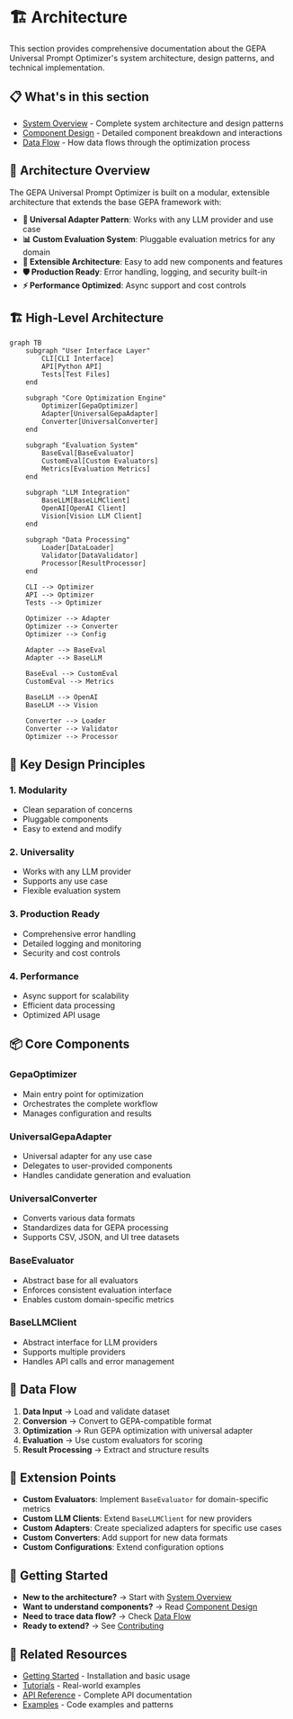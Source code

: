 # 🏗️ Architecture

This section provides comprehensive documentation about the GEPA Universal Prompt Optimizer's system architecture, design patterns, and technical implementation.

## 📋 What's in this section

- [System Overview](system-overview.md) - Complete system architecture and design patterns
- [Component Design](component-design.md) - Detailed component breakdown and interactions
- [Data Flow](data-flow.md) - How data flows through the optimization process

## 🎯 Architecture Overview

The GEPA Universal Prompt Optimizer is built on a modular, extensible architecture that extends the base GEPA framework with:

- **🔌 Universal Adapter Pattern**: Works with any LLM provider and use case
- **📊 Custom Evaluation System**: Pluggable evaluation metrics for any domain
- **🔄 Extensible Architecture**: Easy to add new components and features
- **🛡️ Production Ready**: Error handling, logging, and security built-in
- **⚡ Performance Optimized**: Async support and cost controls

## 🏗️ High-Level Architecture

```mermaid
graph TB
    subgraph "User Interface Layer"
        CLI[CLI Interface]
        API[Python API]
        Tests[Test Files]
    end
    
    subgraph "Core Optimization Engine"
        Optimizer[GepaOptimizer]
        Adapter[UniversalGepaAdapter]
        Converter[UniversalConverter]
    end
    
    subgraph "Evaluation System"
        BaseEval[BaseEvaluator]
        CustomEval[Custom Evaluators]
        Metrics[Evaluation Metrics]
    end
    
    subgraph "LLM Integration"
        BaseLLM[BaseLLMClient]
        OpenAI[OpenAI Client]
        Vision[Vision LLM Client]
    end
    
    subgraph "Data Processing"
        Loader[DataLoader]
        Validator[DataValidator]
        Processor[ResultProcessor]
    end
    
    CLI --> Optimizer
    API --> Optimizer
    Tests --> Optimizer
    
    Optimizer --> Adapter
    Optimizer --> Converter
    Optimizer --> Config
    
    Adapter --> BaseEval
    Adapter --> BaseLLM
    
    BaseEval --> CustomEval
    CustomEval --> Metrics
    
    BaseLLM --> OpenAI
    BaseLLM --> Vision
    
    Converter --> Loader
    Converter --> Validator
    Optimizer --> Processor
```

## 🔑 Key Design Principles

### 1. **Modularity**
- Clean separation of concerns
- Pluggable components
- Easy to extend and modify

### 2. **Universality**
- Works with any LLM provider
- Supports any use case
- Flexible evaluation system

### 3. **Production Ready**
- Comprehensive error handling
- Detailed logging and monitoring
- Security and cost controls

### 4. **Performance**
- Async support for scalability
- Efficient data processing
- Optimized API usage

## 📦 Core Components

### **GepaOptimizer**
- Main entry point for optimization
- Orchestrates the complete workflow
- Manages configuration and results

### **UniversalGepaAdapter**
- Universal adapter for any use case
- Delegates to user-provided components
- Handles candidate generation and evaluation

### **UniversalConverter**
- Converts various data formats
- Standardizes data for GEPA processing
- Supports CSV, JSON, and UI tree datasets

### **BaseEvaluator**
- Abstract base for all evaluators
- Enforces consistent evaluation interface
- Enables custom domain-specific metrics

### **BaseLLMClient**
- Abstract interface for LLM providers
- Supports multiple providers
- Handles API calls and error management

## 🔄 Data Flow

1. **Data Input** → Load and validate dataset
2. **Conversion** → Convert to GEPA-compatible format
3. **Optimization** → Run GEPA optimization with universal adapter
4. **Evaluation** → Use custom evaluators for scoring
5. **Result Processing** → Extract and structure results

## 🎯 Extension Points

- **Custom Evaluators**: Implement `BaseEvaluator` for domain-specific metrics
- **Custom LLM Clients**: Extend `BaseLLMClient` for new providers
- **Custom Adapters**: Create specialized adapters for specific use cases
- **Custom Converters**: Add support for new data formats
- **Custom Configurations**: Extend configuration options

## 🚀 Getting Started

- **New to the architecture?** → Start with [System Overview](system-overview.md)
- **Want to understand components?** → Read [Component Design](component-design.md)
- **Need to trace data flow?** → Check [Data Flow](data-flow.md)
- **Ready to extend?** → See [Contributing](../contributing/)

## 🔗 Related Resources

- [Getting Started](../getting-started/) - Installation and basic usage
- [Tutorials](../tutorials/) - Real-world examples
- [API Reference](../api-reference/) - Complete API documentation
- [Examples](../examples/) - Code examples and patterns
